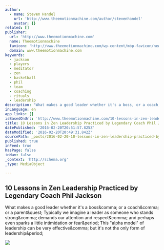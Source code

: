 ```yaml
---
author:
  - name: Steven Handel
    url: 'http://www.theemotionmachine.com/author/stevenhandel'
    avatar: {}
related: []
publisher:
  url: 'http://www.theemotionmachine.com'
  name: Theemotionmachine
  favicon: 'http://www.theemotionmachine.com/wp-content/mbp-favicon/newicon3.png'
  domain: www.theemotionmachine.com
keywords:
  - jackson
  - players
  - meditator
  - zen
  - basketball
  - phil
  - team
  - coaching
  - rituals
  - leadership
description: "What makes a good leader whether it's a boss, or a coach, or a parent? Typically we imagine a leader as someone who stands strong, demands our attention and respect, and perhaps even sparks a little intimidation or fear. This \"alpha model\" of leadership can be very effective, but it's not the only form of leadership."
inLanguage: en
app_links: []
isBasedOnUrl: 'http://www.theemotionmachine.com/10-lessons-in-zen-leadership-practiced-by-legendary-coach-phil-jackson'
title: 10 Lessons in Zen Leadership Practiced by Legendary Coach Phil Jackson
datePublished: '2016-02-20T20:51:57.825Z'
dateModified: '2016-02-20T20:49:31.842Z'
sourcePath: _posts/2016-02-20-10-lessons-in-zen-leadership-practiced-by-legendary-coach-ph.md
published: true
inFeed: true
hasPage: false
inNav: false
_context: 'http://schema.org'
_type: MediaObject

---
```

<article style=""><h1>10 Lessons in Zen Leadership Practiced by Legendary Coach Phil Jackson</h1><p>What makes a good leader whether it's a boss&amp;comma; or a coach&amp;comma; or a parent&amp;quest; Typically we imagine a leader as someone who stands strong&amp;comma; demands our attention and respect&amp;comma; and perhaps even sparks a little intimidation or fear&amp;period; This "alpha model" of leadership can be very effective&amp;comma; but it's not the only form of leadership&amp;period;</p><img src="http://www.theemotionmachine.com/wp-content/uploads/mindful-leadership.jpg" /></article>